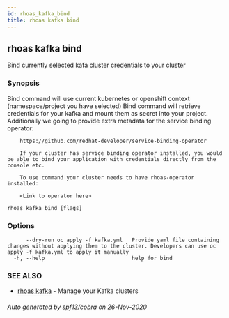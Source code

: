 ```yaml
---
id: rhoas_kafka_bind
title: rhoas kafka bind
---
```

## rhoas kafka bind

Bind currently selected kafa cluster credentials to your cluster

### Synopsis

Bind command will use current kubernetes or openshift context (namespace/project you have selected)
		Bind command will retrieve credentials for your kafka and mount them as secret into your project.
		Additionally we going to provide extra metadata for the service binding operator:

		https://github.com/redhat-developer/service-binding-operator

		If your cluster has service binding operator installed, you would be able to bind your application with credentials directly from the console etc.

		To use command your cluster needs to have rhoas-operator installed:

		<Link to operator here>
		
		

```
rhoas kafka bind [flags]
```

### Options

```
      --dry-run oc apply -f kafka.yml   Provide yaml file containing changes without applying them to the cluster. Developers can use oc apply -f kafka.yml to apply it manually
  -h, --help                            help for bind
```

### SEE ALSO

* [rhoas kafka](rhoas_kafka.md)	 - Manage your Kafka clusters

###### Auto generated by spf13/cobra on 26-Nov-2020
